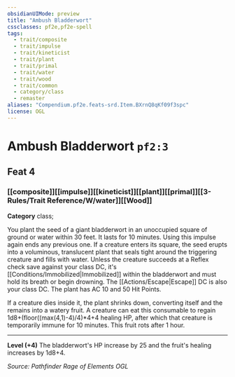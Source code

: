 ```yaml
---
obsidianUIMode: preview
title: "Ambush Bladderwort"
cssclasses: pf2e,pf2e-spell
tags:
  - trait/composite
  - trait/impulse
  - trait/kineticist
  - trait/plant
  - trait/primal
  - trait/water
  - trait/wood
  - trait/common
  - category/class
  - remaster
aliases: "Compendium.pf2e.feats-srd.Item.BXrnQ8qKf09f3spc"
license: OGL
---
```

# Ambush Bladderwort `pf2:3`
## Feat 4
### [[composite]][[impulse]][[kineticist]][[plant]][[primal]][[3-Rules/Trait Reference/W/water]][[Wood]]

**Category** class; 




You plant the seed of a giant bladderwort in an unoccupied square of ground or water within 30 feet. It lasts for 10 minutes. Using this impulse again ends any previous one. If a creature enters its square, the seed erupts into a voluminous, translucent plant that seals tight around the triggering creature and fills with water. Unless the creature succeeds at a Reflex check save against your class DC, it's [[Conditions/Immobilized|Immobilized]] within the bladderwort and must hold its breath or begin drowning. The [[Actions/Escape|Escape]] DC is also your class DC. The plant has AC 10 and 50 Hit Points.

If a creature dies inside it, the plant shrinks down, converting itself and the remains into a watery fruit. A creature can eat this consumable to regain 1d8+(floor((max(4,1)-4)/4)\*4+4 healing HP, after which that creature is temporarily immune for 10 minutes. This fruit rots after 1 hour.

* * *

**Level (+4)** The bladderwort's HP increase by 25 and the fruit's healing increases by 1d8+4.

*Source: Pathfinder Rage of Elements*
*OGL*